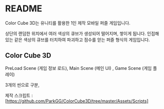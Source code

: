 # README

Color Cube 3D는 유니티를 활용한 1인 제작 모바일 퍼즐 게임입니다.

상단의 랜덤한 위치에서 여러 색상의 큐브가 생성되어 떨어지며, 쌓이게 됩니다.
인접해 있는 같은 색상의 큐브를 터치하여 파괴하고 점수를 얻는 퍼즐 형식의 게임입니다.

## Color Cube 3D

PreLoad Scene (게임 정보 로드), Main Scene (메인 UI) , Game Scene (게임 플레이)

3개의 씬으로 구분, 

제작 스크립트 : [https://github.com/ParkGG/ColorCube3D/tree/master/Assets/Scripts]
